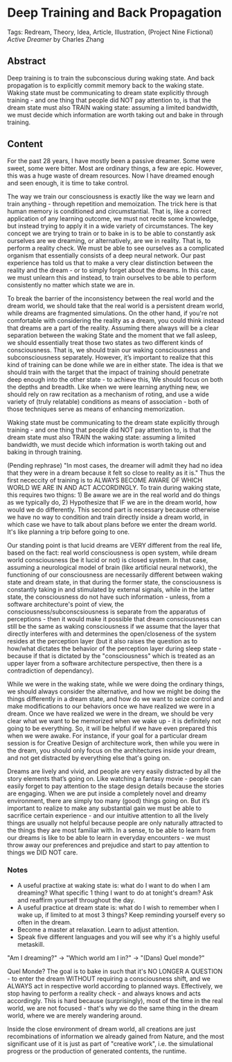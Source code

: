 # Deep Training and Back Propagation

Tags: Redream, Theory, Idea, Article, Illustration, (Project Nine Fictional) *Active Dreamer* by Charles Zhang

## Abstract

Deep training is to train the subconscious during waking state. And back propagation is to explicitly commit memory back to the waking state.
Waking state must be communicating to dream state explicitly through training - and one thing that people did NOT pay attention to, is that the dream state must also TRAIN waking state: assuming a limited bandwidth, we must decide which information are worth taking out and bake in through training.

## Content

For the past 28 years, I have mostly been a passive dreamer. Some were sweet, some were bitter. Most are ordinary things, a few are epic. However, this was a huge waste of dream resources. Now I have dreamed enough and seen enough, it is time to take control.

The way we train our consciousness is exactly like the way we learn and train anything -  through repetition and memoization. The trick here is that human memory is conditioned and circumstantial. That is, like a correct application of any learning outcome, we must not recite some knowledge, but instead trying to apply it in a wide variety of circumstances. The key concept we are trying to train or to bake in is to be able to constantly ask ourselves are we dreaming, or alternatively, are we in reality. That is, to perform a reality check. We must be able to see ourselves as a complicated organism that essentially consists of a deep neural network. Our past experience has told us that to make a very clear distinction between the reality and the dream -  or to simply forget about the dreams. In this case,  we must unlearn this and instead, to train ourselves to be able to perform consistently no matter which state we are in.

To break the barrier of the inconsistency between the real world and the dream world, we should take that the real world is a persistent dream world, while dreams are fragmented simulations. On the other hand, if you're not comfortable with considering the reality as a dream, you could think instead that dreams are a part of the reality. Assuming there always will be a  clear separation between the waking State and the moment that we fall asleep,  we should essentially treat those two states as two different kinds of consciousness. That is, we should train our waking consciousness and subconsciousness separately. However, it’s important to realize that this kind of training can be done while we are in either state. The idea is that we should train with the target that the impact of training should penetrate deep enough into the other state -  to achieve this, We should focus on both the depths and breadth. Like when we were learning anything new, we should rely on raw recitation as a mechanism of roting, and use a wide variety of (truly relatable) conditions as means of association - both of those techniques serve as means of enhancing memorization.

Waking state must be communicating to the dream state explicitly through training - and one thing that people did NOT pay attention to, is that the dream state must also TRAIN the waking state: assuming a limited bandwidth, we must decide which information is worth taking out and baking in through training.

(Pending rephrase) "In most cases, the dreamer will admit they had no idea that they were in a dream because it felt so close to reality as it is." Thus the first nececcity of training is to ALWAYS BECOME AWARE OF WHICH WORLD WE ARE IN AND ACT ACCORDINGLY. To train during waking state, this requires two thigns: 1) Be aware we are in the real world and do things as we typically do, 2) Hypothesize that IF we are in the dream world, how would we do differently. This second part is necessary because otherwise we have no way to condition and train directly inside a dream world, in which case we have to talk about plans before we enter the dream world. It's like planning a trip before going to one.

Our standing point is that lucid dreams are VERY different from the real life, based on the fact: real world consciousness is open system, while dream world consciousness (be it lucid or not) is closed system. In that case, assuming a neurological model of brain (like artificial neural network), the functioning of our consciousness are necessarily different between waking state and dream state, in that during the former state, the consciousness is constantly taking in and stimulated by external signals, while in the latter state, the consciousness do not have such information - unless, from a software architecture's point of view, the consciousness/subconscsiousness is separate from the apparatus of perceptions - then it would make it possible that dream consciousness can still be the same as waking consciousness if we assume that the layer that directly interferes with and determines the open/closeness of the system resides at the perception layer (but it also raises the question as to how/what dictates the behavior of the perception layer during sleep state - because if that is dictated by the "consciousness" which is treated as an upper layer from a software architecture perspective, then there is a contradiction of dependancy).

While we were in the waking state,  while we were doing the ordinary things,  we should always consider the alternative,  and how we might be doing the things differently in a dream state,  and how do we want to seize control and make modifications to our behaviors once we have realized we were in a dream. Once we have realized we were in the dream,  we should be very clear what we want to be memorized when we wake up -  it is definitely not going to be everything. So,  it will be helpful if we have even prepared this when we were awake. For instance, if your goal for a particular dream session  is for Creative Design of architecture work,  then while you were in the dream,  you should only focus on the architectures inside your dream, and  not get distracted by everything else that's going on. 

Dreams are lively and vivid, and people are very easily distracted by all the story elements that’s going on. Like watching a fantasy movie - people can easily forget to pay attention to the stage design details because the stories are engaging. When we are put inside a completely novel and dreamy environment, there are simply too many (good) things going on. But it’s important to realize to make any substantial gain we must be able to sacrifice certain experience - and our intuitive attention to all the lively things are usually not helpful because people are only naturally attracted to the things they are most familiar with. In a sense, to be able to learn from our dreams is like to be able to learn in everyday encounters - we must throw away our preferences and prejudice and start to pay attention to things we DID NOT care.

### Notes

* A useful practixe at waking state is: what do I want to do when I am dreaming? What specific 1 thing I want to do at tonight's dream? Ask and reaffirm yourself throughout the day.
* A useful practice at dream state is: what do I wish to remember when I wake up, if limited to at most 3 things? Keep reminding yourself every so often in the dream.
* Become a master at relaxation. Learn to adjust attention.
* Speak five different languages and you will see why it's a highly useful metaskill.

"Am I dreaming?" -> "Which world am I in?" -> "(Dans) Quel monde?"

Quel Monde? The goal is to bake in such that it's NO LONGER A QUESTION - to enter the dream WITHOUT requiring a consciousness shift, and we ALWAYS act in respective world according to planned ways. Effectively, we stop having to perform a reality check - and always knows and acts accordingly. This is hard because (surprisingly), most of the time in the real world, we are not focused - that's why we do the same thing in the dream world, where we are merely wandering around.

Inside the close environment of dream world, all creations are just recombinations of information we already gained from Nature, and the most significant use of it is just as part of "creative work", i.e. the simulational progress or the production of generated contents, the runtime.